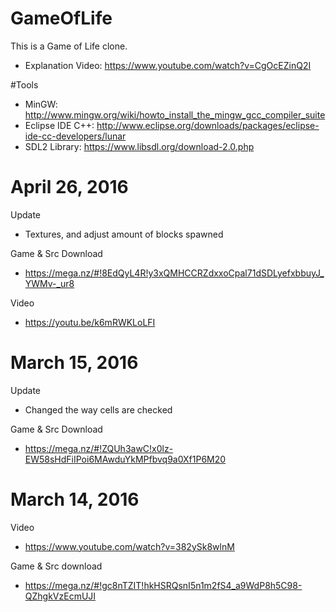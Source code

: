 # GameOfLife
This is a Game of Life clone.
- Explanation Video: https://www.youtube.com/watch?v=CgOcEZinQ2I

#Tools
- MinGW: http://www.mingw.org/wiki/howto_install_the_mingw_gcc_compiler_suite
- Eclipse IDE C++: http://www.eclipse.org/downloads/packages/eclipse-ide-cc-developers/lunar
- SDL2 Library: https://www.libsdl.org/download-2.0.php


# April 26, 2016
Update
- Textures, and adjust amount of blocks spawned

Game & Src Download
- https://mega.nz/#!8EdQyL4R!y3xQMHCCRZdxxoCpal71dSDLyefxbbuyJ_YWMv-_ur8

Video
- https://youtu.be/k6mRWKLoLFI

# March 15, 2016
Update
- Changed the way cells are checked

Game & Src Download
- https://mega.nz/#!ZQUh3awC!x0lz-EW58sHdFiIPoi6MAwduYkMPfbvq9a0Xf1P6M20

# March 14, 2016
Video
- https://www.youtube.com/watch?v=382ySk8wlnM

Game & Src download
- https://mega.nz/#!gc8nTZIT!hkHSRQsnI5n1m2fS4_a9WdP8h5C98-QZhgkVzEcmUJI


